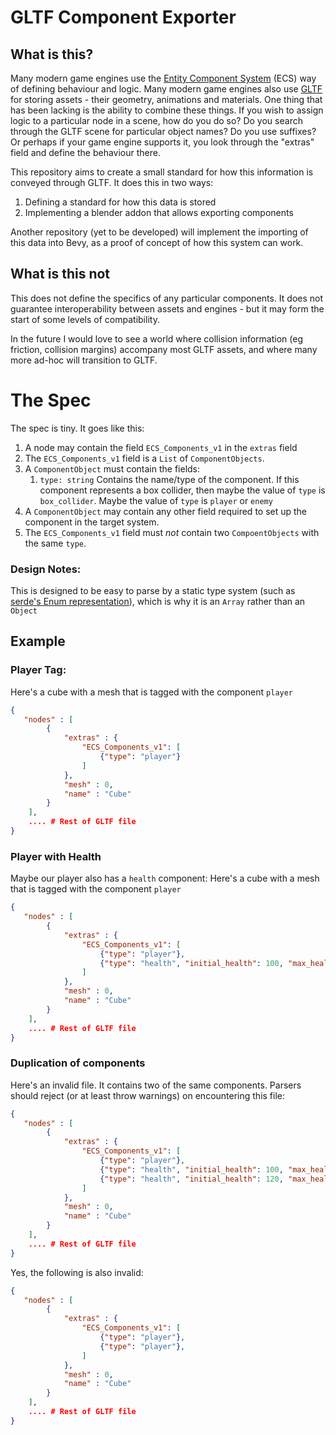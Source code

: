 
# GLTF Component Exporter

## What is this?

Many modern game engines use the [Entity Component System](https://en.wikipedia.org/wiki/Entity_component_system) (ECS) way of defining behaviour and logic. Many modern game engines also use [GLTF](https://en.wikipedia.org/wiki/GlTF) for storing assets - their geometry, animations and materials. One thing that has been lacking is the ability to combine these things. If you wish to assign logic to a particular node in a scene, how do you do so? Do you search through the GLTF scene for particular object names? Do you use suffixes? Or perhaps if your game engine supports it, you look through the "extras" field and define the behaviour there.

This repository aims to create a small standard for how this information is conveyed through GLTF. It does this in two ways:

 1. Defining a standard for how this data is stored
 2. Implementing a blender addon that allows exporting components

Another repository (yet to be developed) will implement the importing of this data into Bevy, as a proof of concept of how this system can work.

## What is this not
This does not define the specifics of any particular components. It does not guarantee interoperability between assets and engines - but it may form the start of some levels of compatibility.

In the future I would love to see a world where collision information (eg friction, collision margins) accompany most GLTF assets, and where many more ad-hoc will transition to GLTF.

# The Spec
The spec is tiny. It goes like this:

1.  A node may contain the field `ECS_Components_v1` in the `extras` field
2. The `ECS_Components_v1` field is a `List` of `ComponentObjects`.
3. A `ComponentObject` must contain the fields:
	1. `type: string` Contains the name/type of the component. If this component represents a box collider, then maybe the value of `type` is `box_collider`. Maybe the value of `type` is `player` or `enemy`
4. A `ComponentObject` may contain any other field required to set up the component in the target system.
5. The `ECS_Components_v1` field must _not_ contain two `CompoentObjects` with the same `type`.

### Design Notes:
This is designed to be easy to parse by a static type system (such as [serde's Enum representation](https://serde.rs/enum-representations.html)), which is why it is an `Array` rather than an `Object`

## Example

### Player Tag:
Here's a cube with a mesh that is tagged with the component `player` 
```json
{
   "nodes" : [
        {
            "extras" : {
                "ECS_Components_v1": [
                    {"type": "player"}
                ]
            },
            "mesh" : 0,
            "name" : "Cube"
        }
    ],
    .... # Rest of GLTF file
}
```

### Player with Health
Maybe our player also has a `health` component:
Here's a cube with a mesh that is tagged with the component `player` 
```json
{
   "nodes" : [
        {
            "extras" : {
                "ECS_Components_v1": [
                    {"type": "player"},
                    {"type": "health", "initial_health": 100, "max_health": 150},
                ]
            },
            "mesh" : 0,
            "name" : "Cube"
        }
    ],
    .... # Rest of GLTF file
}
```

### Duplication of components
Here's an invalid file. It contains two of the same components. Parsers should reject (or at least throw warnings) on encountering this file:
```json
{
   "nodes" : [
        {
            "extras" : {
                "ECS_Components_v1": [
                    {"type": "player"},
                    {"type": "health", "initial_health": 100, "max_health": 150},
                    {"type": "health", "initial_health": 120, "max_health": 180},
                ]
            },
            "mesh" : 0,
            "name" : "Cube"
        }
    ],
    .... # Rest of GLTF file
}
```
Yes, the following is also invalid:
```json
{
   "nodes" : [
        {
            "extras" : {
                "ECS_Components_v1": [
                    {"type": "player"},
                    {"type": "player"},
                ]
            },
            "mesh" : 0,
            "name" : "Cube"
        }
    ],
    .... # Rest of GLTF file
}
```